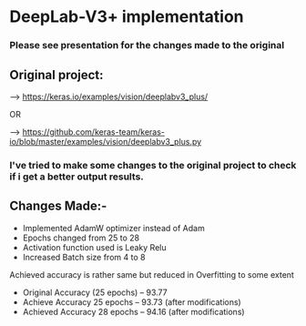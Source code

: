 # DeepLab-V3+ implementation

### Please see presentation for the changes made to the original

## Original project:
--> https://keras.io/examples/vision/deeplabv3_plus/

OR

--> https://github.com/keras-team/keras-io/blob/master/examples/vision/deeplabv3_plus.py

### I've tried to make some changes to the original project to check if i get a better output results.

## Changes Made:-

- Implemented AdamW optimizer instead of Adam
- Epochs changed from 25 to 28
- Activation function used is Leaky Relu
- Increased Batch size from 4 to 8


Achieved accuracy is rather same but reduced in Overfitting to some extent

- Original Accuracy (25 epochs) – 93.77
- Achieve Accuracy 25 epochs – 93.73 (after modifications)
- Achieved Accuracy 28 epochs – 94.16 (after modifications)
